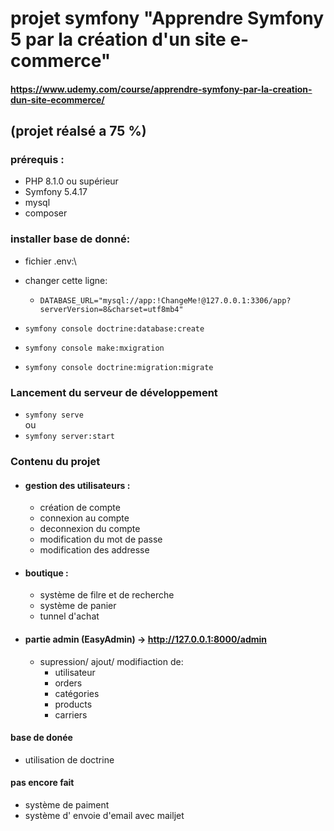 # **projet symfony "Apprendre Symfony 5 par la création d'un site e-commerce"**

#### https://www.udemy.com/course/apprendre-symfony-par-la-creation-dun-site-ecommerce/

## (projet réalsé a 75 %)

### prérequis :

- PHP 8.1.0 ou supérieur
- Symfony 5.4.17
- mysql
- composer

### installer base de donné:

- fichier .env:\
- changer cette ligne:
    - <code>DATABASE_URL="mysql://app:!ChangeMe!@127.0.0.1:3306/app?serverVersion=8&charset=utf8mb4"</code>

- <code>symfony console doctrine:database:create </code>
- <code>symfony console make:mxigration </code>
- <code>symfony console doctrine:migration:migrate </code>

### Lancement du serveur de développement

- <code>symfony serve</code>\
  ou
- <code>symfony server:start</code>

### Contenu du projet

- #### gestion des utilisateurs :
  - création de compte
  - connexion au compte
  - deconnexion du compte
  - modification du mot de passe
  - modification des addresse
- #### boutique :
  - système de filre et de recherche
  - système de panier
  - tunnel d'achat
- #### partie admin (EasyAdmin) -> http://127.0.0.1:8000/admin
  - supression/ ajout/ modifiaction de:
    - utilisateur
    - orders
    - catégories
    - products
    - carriers
#### base de donée
  - utilisation de doctrine

#### pas encore fait
  - système de paiment
  - système d' envoie d'email avec mailjet
